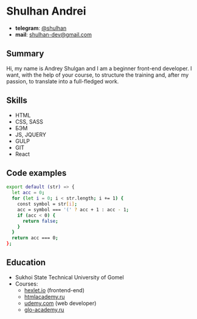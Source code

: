 # Shulhan Andrei

- **telegram**: [@shulhan](http:/t.me/shulhan)
- **mail**: shulhan-dev@gmail.com

## Summary

Hi, my name is Andrey Shulgan and I am a beginner front-end developer. I want, with the help of your course, to structure the training and, after my passion, to translate into a full-fledged work.

## Skills

- HTML
- CSS, SASS
- БЭМ
- JS, JQUERY
- GULP
- GIT
- React

## Code examples

```sh
export default (str) => {
  let acc = 0;
  for (let i = 0; i < str.length; i += 1) {
    const symbol = str[i];
    acc = symbol === '(' ? acc + 1 : acc - 1;
    if (acc < 0) {
      return false;
    }
  }
  return acc === 0;
};
```

## Education

- Sukhoi State Technical University of Gomel
- Courses:
  - [hexlet.io](https://hexlet.io/) (frontend-end)
  - [htmlacademy.ru](https://htmlacademy.ru/)
  - [udemy.com](https://www.udemy.com/course/webdeveloper/) (web developer)
  - [glo-academy.ru](https://glo-academy.ru/web-start/)
